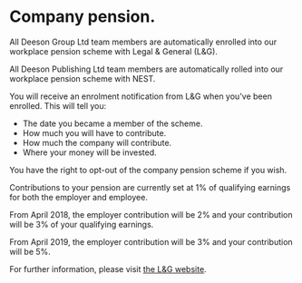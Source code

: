 # Company pension.

All Deeson Group Ltd team members are automatically enrolled into our workplace pension scheme with Legal & General (L&G).

All Deeson Publishing Ltd team members are automatically rolled into our workplace pension scheme with NEST.
 
You will receive an enrolment notification from L&G when you've been enrolled. This will tell you:

- The date you became a member of the scheme.
- How much you will have to contribute.
- How much the company will contribute.
- Where your money will be invested.

You have the right to opt-out of the company pension scheme if you wish.

Contributions to your pension are currently set at 1% of qualifying earnings for both the employer and employee. 

From April 2018, the employer contribution will be 2% and your contribution will be 3% of your qualifying earnings. 

From April 2019, the employer contribution will be 3% and your contribution will be 5%.

For further information, please visit [the L&G website](https://www20.landg.com/DocumentLibraryWeb/Document?lgrouter=CommApp&targetApp=MANAGEYOURSCHEME_DOCUMENTLIBRARY_ENTRY&reference=Q0037200AE_employee_guide.pdf). 
